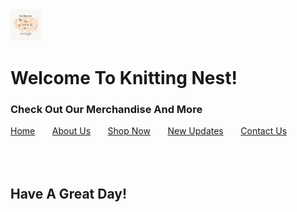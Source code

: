 <img  class="image1" style="width:10%;" src="Knitting_Nest_Logo.png" alt="Our Logo">
<h1> Welcome To Knitting Nest! </h1>
<h3> Check Out Our Merchandise And More </h3>
<a href="Home_page.html">Home</a>&nbsp&nbsp&nbsp&nbsp&nbsp&nbsp&nbsp<a href="About_Us.html">About Us</a>&nbsp&nbsp&nbsp&nbsp&nbsp&nbsp&nbsp<a href="Shop_Now.html">Shop Now</a>&nbsp&nbsp&nbsp&nbsp&nbsp&nbsp&nbsp<a href="New.html">New Updates</a>&nbsp&nbsp&nbsp&nbsp&nbsp&nbsp&nbsp<a href="Contact_Us.html">Contact Us</a>
<br>
<br>
<br>
<br>
<h2>Have A Great Day!</h2>
